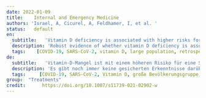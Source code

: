 ```yaml
---
date: 2022-01-09
title:    Internal and Emergency Medicine  
authors: 'Israel, A, Cicurel, A, Feldhamer, I, et al. '
status:   default
en:
  subtitle:   'Vitamin D deficiency is associated with higher risks for SARS-CoV-2 infection and COVID-19 severity: a retrospective case–control study'
  description: 'Robust evidence of whether vitamin D deficiency is associated with COVID-19 infection and its severity is still lacking. The aim of the study was to evaluate the association between vitamin D levels and the risks of SARS-CoV-2 infection and severe disease in those infected. A retrospective study was carried out among members of Clalit Health Services (CHS), the largest healthcare organization in Israel, between March 1 and October 31, 2020. We created two matched case–control groups of individuals for which vitamin D levels and body mass index (BMI) were available before the pandemic: group (A), in which 41,757 individuals with positive SARS-CoV-2 PCR tests were matched with 417,570 control individuals without evidence of infection, and group (B), in which 2533 patients hospitalized in severe condition for COVID-19 were matched with 2533 patients who were tested positive for SARS-CoV-2, but were not hospitalized. Conditional logistic models were fitted in each of the groups to assess the association between vitamin D levels and outcome. An inverse correlation was demonstrated between the level of vitamin D and the risks of SARS-CoV-2 infection and of severe disease in those infected. Patients with very low vitamin D levels (< 30 nmol/L) had the highest risks for SARS-CoV-2 infection and also for severe COVID-19 when infected—OR 1.246 [95% CI 1.210–1.304] and 1.513 [95% CI 1.230–1.861], respectively. In this large observational population study, we show a significant association between vitamin D deficiency and the risks of SARS-CoV-2 infection and of severe disease in those infected.'
  tags:    [COVID-19, SARS-CoV-2, vitamin D, large population, retrospective study]
de: 
  subtitle:   'Vitamin-D-Mangel ist mit einem höheren Risiko für eine SARS-CoV-2-Infektion und einen höheren COVID-19-Schweregrad verbunden: eine retrospektive Fall-Kontroll-Studie'
  description: 'Es gibt noch immer keine gesicherten Erkenntnisse darüber, ob ein Vitamin-D-Mangel mit einer COVID-19-Infektion und deren Schweregrad zusammenhängt. Ziel der Studie war es, den Zusammenhang zwischen dem Vitamin-D-Spiegel und dem Risiko einer SARS-CoV-2-Infektion und einer schweren Erkrankung bei den Infizierten zu untersuchen. Zwischen dem 1. März und dem 31. Oktober 2020 wurde eine retrospektive Studie unter den Mitgliedern von Clalit Health Services (CHS), der größten Gesundheitseinrichtung in Israel, durchgeführt. Es wurden zwei gematchte Fall-Kontroll-Gruppen von Personen gebildet, für die Vitamin-D-Spiegel und Body-Mass-Index (BMI) vor der Pandemie verfügbar waren: Gruppe (A), in der 41 757 Personen mit positiven SARS-CoV-2-PCR-Tests mit 417 570 Kontrollpersonen ohne Anzeichen einer Infektion gematched wurden, und Gruppe (B), in der 2533 Patienten, die wegen COVID-19 in schwerem Zustand hospitalisiert wurden, mit 2533 Patienten gematched wurden, die positiv auf SARS-CoV-2 getestet, aber nicht hospitalisiert worden waren. Für jede Gruppe wurden bedingte logistische Modelle erstellt, um den Zusammenhang zwischen dem Vitamin-D-Spiegel und dem Ergebnis zu bewerten. Es zeigte sich ein umgekehrter Zusammenhang zwischen dem Vitamin-D-Spiegel und dem Risiko einer SARS-CoV-2-Infektion und einer schweren Erkrankung bei den Infizierten. Patienten mit sehr niedrigen Vitamin-D-Spiegeln (< 30 nmol/L) hatten das höchste Risiko für eine SARS-CoV-2-Infektion und auch für eine schwere COVID-19-Infektion - OR 1,246 [95% CI 1,210-1,304] bzw. 1,513 [95% CI 1,230-1,861]. In dieser großen bevölkerungsbezogenen Beobachtungsstudie zeigen wir einen signifikanten Zusammenhang zwischen Vitamin-D-Mangel und dem Risiko einer SARS-CoV-2-Infektion und einer schweren Erkrankung bei Infizierten.'
  tags:     [COVID-19, SARS-CoV-2, Vitamin D, große Bevölkerungsgruppe, retrospektive Studie]
group:  "Treatments"
credit:      https://doi.org/10.1007/s11739-021-02902-w
---
```

